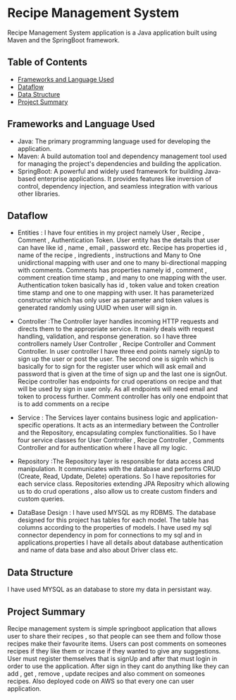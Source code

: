 # Recipe Management System 

Recipe Management System application is a Java application built using Maven and the SpringBoot framework.

## Table of Contents

- [Frameworks and Language Used](#frameworks-and-language-used)
- [Dataflow](#dataflow)
- [Data Structure](#data-structure)
- [Project Summary](#project-summary)

## Frameworks and Language Used

- Java: The primary programming language used for developing the application.
- Maven: A build automation tool and dependency management tool used for managing the project's dependencies and building the application.
- SpringBoot: A powerful and widely used framework for building Java-based enterprise applications. It provides features like inversion of control, dependency injection, and seamless integration with various other libraries.

## Dataflow


* Entities : I have four entities in my project namely User , Recipe , Comment , Authentication Token. User entity has the details that user can have like id , name , email , password etc. Recipe has properties id , name of the recipe , ingredients , instructions and Many to One unidirctional mapping with user and one to many bi-directional mapping with comments. Comments has properties namely id , comment , comment creation time stamp , and many to one mapping with the user. Authentication token basically has id , token value and token creation time stamp and one to one mapping with user. It has parameterized constructor which has only user as parameter and token values is generated randomly using UUID when user will sign in.
 
* Controller :The Controller layer handles incoming HTTP requests and directs them to the appropriate service. It mainly deals with request handling, validation, and response generation. so I have three controllers namely User Controller , Recipe Controller and Comment Controller. In user controller I have three end points namely signUp to sign up the user or post the user. The second one is signIn which is basically for to sign for the register user which will ask email and password that is given at the time of sign up and the last one is signOut. Recipe controller has endpoints for crud operations on recipe and that will be used by sign in user only. As all endpoints will need email and token to process further. Comment controller has only one endpoint that is to add comments on a recipe

* Service : The Services layer contains business logic and application-specific operations. It acts as an intermediary between the Controller and the Repository, encapsulating complex functionalities. So I have four service classes for User Controller , Recipe Controller , Comments Controller and for authentication where I have all my logic.

* Repository :The Repository layer is responsible for data access and manipulation. It communicates with the database and performs CRUD (Create, Read, Update, Delete) operations. So I have repositories for each service class. Repositories extending JPA Repositry which allowing us to do crud operations , also allow us to create custom finders and custom queries.

* DataBase Design : I have used MYSQL as my RDBMS. The database designed for this project has tables for each model. The table has columns according to the properties of models. I have used my sql connector dependency in pom for connections to my sql and in applications.properties I have all details about database authentication and name of data base and also about Driver class etc.

## Data Structure

I have used MYSQL as an database to store my data in persistant way.

## Project Summary

Recipe management system is simple springboot application that allows user to share their recipes , so that people can see them and follow those recipes make their favourite items. Users can post comments on someones recipes if they like them or incase if they wanted to give any suggestions. User must register themselves that is signUp and after that must login in order to use the application. After sign in they cant do anything like they can add , get , remove , update recipes and also comment on someones recipes. Also deployed code on AWS so that every one can user application.




